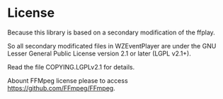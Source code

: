 # License

Because this library is based on a secondary modification of the ffplay.

So all secondary modificated files in WZEventPlayer are under the GNU Lesser General Public License version 2.1 or later (LGPL v2.1+). 

Read the file COPYING.LGPLv2.1 for details.

Abount FFMpeg license please to access https://github.com/FFmpeg/FFmpeg.

